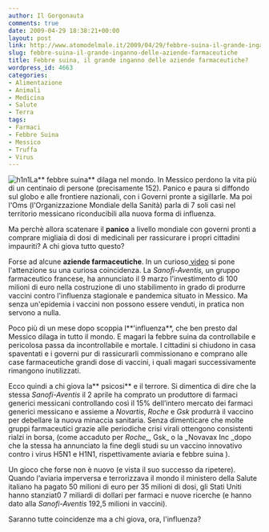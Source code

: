 ```yaml
---
author: Il Gorgonauta
comments: true
date: 2009-04-29 18:38:21+00:00
layout: post
link: http://www.atomodelmale.it/2009/04/29/febbre-suina-il-grande-inganno-delle-aziende-farmaceutiche/
slug: febbre-suina-il-grande-inganno-delle-aziende-farmaceutiche
title: Febbre suina, il grande inganno delle aziende farmaceutiche?
wordpress_id: 4663
categories:
- Alimentazione
- Animali
- Medicina
- Salute
- Terra
tags:
- Farmaci
- Febbre Suina
- Messico
- Truffa
- Virus
---
```


![h1n1](http://www.atomodelmale.it/wp-content/uploads/2009/04/h1n1-281x300.jpg)La** febbre suina** dilaga nel mondo. In Messico perdono la vita più di un centinaio di persone (precisamente 152). Panico e paura si diffondo sul globo e alle frontiere nazionali, con i Governi pronte a sigillarle. Ma poi l'Oms (l'Organizzazione Mondiale della Sanità) parla di 7 soli casi nel territorio messicano riconducibili alla nuova forma di influenza.

Ma perchè allora scatenare il **panico** a livello mondiale con governi pronti a comprare migliaia di dosi di medicinali per rassicurare i propri cittadini impauriti? A chi giova tutto questo?

Forse ad alcune **aziende farmaceutiche**. In un curioso[ video](http://dailymotion.virgilio.it/relevance/search/influenza+suina/video/x94azu_influenza-suina-pandemia-o-business_news) si pone l'attenzione su una curiosa coincidenza. La _Sanofi-Aventis,_ un gruppo farmaceutico francese, ha annunciato il 9 marzo l'investimento di 100 milioni di euro nella costruzione di uno stabilimento in grado di produrre vaccini contro l'influenza stagionale e pandemica situato in Messico. Ma senza un'epidemia i vaccini non possono essere venduti, in pratica non servono a nulla.

<!-- more -->


Poco più di un mese dopo scoppia l**'influenza**, che ben presto dal Messico dilaga in tutto il mondo. E magari la febbre suina da controllabile e pericolosa passa da incontrollabile e mortale. I cittadini si chiudono in casa spaventati e i governi pur di rassicurarli commissionano e comprano alle case farmaceutiche grandi dose di vaccini, i quali magari successivamente rimangono inutilizzati.

Ecco quindi a chi giova la** psicosi** e il terrore. Si dimentica di dire che la stessa _Sanofi-Aventis_ il 2 aprile ha comprato un produttore di farmaci generici messicani controllando così il 15% dell’intero mercato dei farmaci generici messicano e assieme  a _Novartis_, _Roche_ e _Gsk_ produrrà il vaccino per debellare la nuova minaccia sanitaria. Senza dimenticare che molte gruppi farmaceutici grazie alle periodiche crisi virali ottengono consistenti rialzi in borsa, (come accaduto per  _Roche__, Gsk_ o la _Novavax Inc _dopo che la stessa ha annunciato la fine degli studi su un vaccino innovativo contro i virus H5N1 e H1N1, rispettivamente aviaria e febbre suina ).

Un gioco che forse non è nuovo (e vista il suo successo da ripetere). Quando l'aviaria imperversa e terrorizzava il mondo il ministero della Salute italiano ha pagato 50 milioni di euro per 35 milioni di dosi, gli Stati Uniti hanno stanziat0 7 miliardi di dollari per farmaci e nuove ricerche (e hanno dato alla _Sanofi-Aventis_ 192,5 milioni in vaccini).

Saranno tutte coincidenze ma a chi giova, ora, l'influenza?
